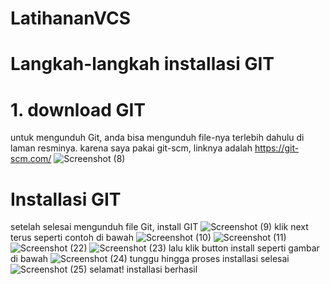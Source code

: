 # LatihananVCS
# Langkah-langkah installasi GIT
# 1. download GIT 
untuk mengunduh Git, anda bisa mengunduh file-nya terlebih dahulu di laman resminya. karena saya pakai git-scm, linknya adalah https://git-scm.com/
![Screenshot (8)](https://user-images.githubusercontent.com/90132092/137739117-c6720d3b-0c23-4c10-96d8-7001739931a5.png)
# Installasi GIT
setelah selesai mengunduh file Git, install GIT
![Screenshot (9)](https://user-images.githubusercontent.com/90132092/137740336-f5ef00d6-7231-4fd3-a7fe-4ae7b41136a8.png)
klik next terus seperti contoh di bawah
![Screenshot (10)](https://user-images.githubusercontent.com/90132092/137740725-cfed336c-c09a-4c87-a378-86d8ee527991.png)
![Screenshot (11)](https://user-images.githubusercontent.com/90132092/137740757-ea18efd3-8f9c-4e68-b00b-47a80e6cfaf3.png)
![Screenshot (22)](https://user-images.githubusercontent.com/90132092/137741020-be6a7de0-1064-4280-a86a-3be1ed35c33a.png)
![Screenshot (23)](https://user-images.githubusercontent.com/90132092/137741062-69b7d583-f52f-46dd-aebb-991e68c7bf81.png)
lalu klik button install seperti gambar di bawah
![Screenshot (24)](https://user-images.githubusercontent.com/90132092/137741950-56cf05d2-f088-4c3a-8e72-b92ce147c7d9.png)
tunggu hingga proses installasi selesai
![Screenshot (25)](https://user-images.githubusercontent.com/90132092/137742225-71e2c62a-1353-44d3-b84e-39c255387b78.png)
selamat! installasi berhasil
